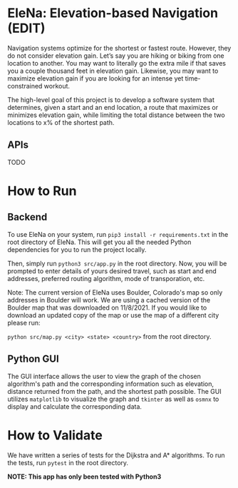 # EleNa: Elevation-based Navigation (EDIT)
Navigation systems optimize for the shortest or fastest route. However, they do not consider elevation gain. Let’s say you are hiking or biking from one location to another. 
You may want to literally go the extra mile if that saves you a couple thousand feet in elevation gain. Likewise, you may want to maximize elevation gain if you are
looking for an intense yet time-constrained workout.

The high-level goal of this project is to develop a software system that determines, given a start and an
end location, a route that maximizes or minimizes elevation gain, while limiting the total distance between
the two locations to x% of the shortest path.

## APIs

TODO

# How to Run
## Backend
To use EleNa on your system, run `pip3 install -r requirements.txt` in the root directory of EleNa. This will get you all the needed Python dependencies for you to run the project locally. 

Then, simply run `python3 src/app.py` in the root directory. Now, you will be prompted to enter details of yours desired travel, such as start and end addresses, preferred routing algorithm, mode of transporation, etc. 

Note: The current version of EleNa uses Boulder, Colorado's map so only addresses in Boulder will work. We are using a cached version of the Boulder map that was downloaded on 11/8/2021. If you would like to download an updated copy of the map or use the map of a different city please run:

`python src/map.py <city> <state> <country>`  from the root directory.

## Python GUI
The GUI interface allows the user to view the graph of the chosen algorithm's path and the corresponding information such as elevation, distance returned from the path, and the shortest path possible. The GUI utilizes `matplotlib`  to visualize the graph and `tkinter` as well as `osmnx` to display and calculate the corresponding data.

# How to Validate
We have written a series of tests for the Dijkstra and A* algorithms. To run the tests, run `pytest` in the root directory. 

**NOTE: This app has only been tested with Python3**
